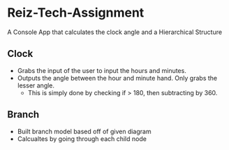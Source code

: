 # Reiz-Tech-Assignment
A Console App that calculates the clock angle and a Hierarchical Structure

## Clock
- Grabs the input of the user to input the hours and minutes.
- Outputs the angle between the hour and minute hand. Only grabs the lesser angle.
  - This is simply done by checking if > 180, then subtracting by 360.

## Branch
- Built branch model based off of given diagram
- Calcualtes by going through each child node
